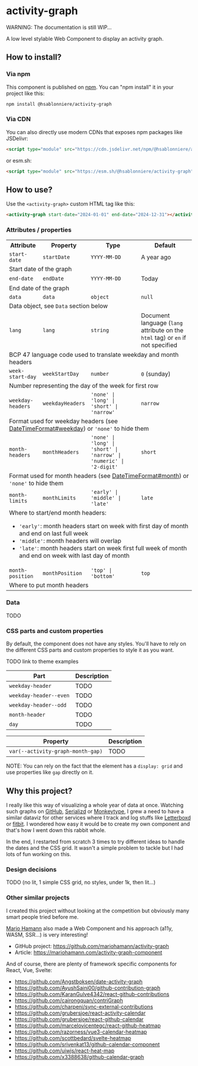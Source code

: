 # activity-graph

WARNING: The documentation is still WIP...

A low level stylable Web Component to display an activity graph.

## How to install?

### Via npm

This component is published on [npm](https://www.npmjs.com/package/@hsablonniere/activity-graph).
You can "npm install" it in your project like this:

```bash
npm install @hsablonniere/activity-graph
```

### Via CDN

You can also directly use modern CDNs that exposes npm packages like JSDelivr:

```html
<script type="module" src="https://cdn.jsdelivr.net/npm/@hsablonniere/activity-graph/+esm"></script>
```

or esm.sh:

```html
<script type="module" src="https://esm.sh/@hsablonniere/activity-graph"></script>
```

## How to use?

Use the `<activity-graph>` custom HTML tag like this:

```html
<activity-graph start-date="2024-01-01" end-date="2024-12-31"></activity-graph>
```

### Attributes / properties

<table>
  <tr>
    <th>Attribute
    <th>Property
    <th>Type
    <th>Default
  <tr>
    <td><code>start-date</code>
    <td><code>startDate</code>
    <td><code>YYYY-MM-DD</code>
    <td>A year ago
  <tr>
    <td colspan="4">Start date of the graph
  <tr>
    <td><code>end-date</code>
    <td><code>endDate</code>
    <td><code>YYYY-MM-DD</code>
    <td>Today
  <tr>
    <td colspan="4">End date of the graph
  <tr>
    <td><code>data</code>
    <td><code>data</code>
    <td><code>object</code>
    <td><code>null</code>
  <tr>
    <td colspan="4">Data object, see <code>Data</code> section below
  <tr>
    <td><code>lang</code>
    <td><code>lang</code>
    <td><code>string</code>
    <td>Document language (<code>lang</code> attribute on the <code>html</code> tag) or <code>en</code> if not specified
  <tr>
    <td colspan="4">BCP 47 language code used to translate weekday and month headers
  <tr>
    <td><code>week-start-day</code>
    <td><code>weekStartDay</code>
    <td><code>number</code>
    <td><code>0</code> (sunday)
  <tr>
    <td colspan="4">Number representing the day of the week for first row
  <tr>
    <td><code>weekday-headers</code>
    <td><code>weekdayHeaders</code>
    <td><code>'none' | 'long' | 'short' | 'narrow'</code>
    <td><code>narrow</code>
  <tr>
    <td colspan="4">Format used for weekday headers (see <a href="https://developer.mozilla.org/en-US/docs/Web/JavaScript/Reference/Global_Objects/Intl/DateTimeFormat/DateTimeFormat#weekday">DateTimeFormat#weekday</a>) or <code>'none'</code> to hide them
  <tr>
    <td><code>month-headers</code>
    <td><code>monthHeaders</code>
    <td><code>'none' | 'long' | 'short' | 'narrow' | 'numeric' | '2-digit'</code>
    <td><code>short</code>
  <tr>
    <td colspan="4">Format used for month headers (see <a href="https://developer.mozilla.org/en-US/docs/Web/JavaScript/Reference/Global_Objects/Intl/DateTimeFormat/DateTimeFormat#month">DateTimeFormat#month</a>) or <code>'none'</code> to hide them
  <tr>
    <td><code>month-limits</code>
    <td><code>monthLimits</code>
    <td><code>'early' | 'middle' | 'late'</code>
    <td><code>late</code>
  <tr>
    <td colspan="4">Where to start/end month headers:
      <ul>
        <li><code>'early'</code>: month headers start on week with first day of month and end on last full week
        <li><code>'middle'</code>: month headers will overlap
        <li><code>'late'</code>: month headers start on week first full week of month and end on week with last day of month
      </ul>
  <tr>
    <td><code>month-position</code>
    <td><code>monthPosition</code>
    <td><code>'top' | 'bottom'</code>
    <td><code>top</code>
  <tr>
    <td colspan="4">Where to put month headers
</table>

### Data

TODO

### CSS parts and custom properties

By default, the component does not have any styles.
You'll have to rely on the different CSS parts and custom properties to style it as you want.

TODO link to theme examples

| Part                   | Description |
| ---------------------- | ----------- |
| `weekday-header`       | TODO        |
| `weekday-header--even` | TODO        |
| `weekday-header--odd`  | TODO        |
| `month-header`         | TODO        |
| `day`                  | TODO        |

| Property                          | Description |
| --------------------------------- | ----------- |
| `var(--activity-graph-month-gap)` | TODO        |

NOTE: You can rely on the fact that the element has a `display: grid` and use properties like `gap` directly on it.

## Why this project?

I really like this way of visualizing a whole year of data at once.
Watching such graphs on [GitHub](https://github.com/), [Serializd](https://www.serializd.com/) or [Monkeytype](https://monkeytype.com/), I grew a need to have a similar dataviz for other services where I track and log stuffs like [Letterboxd](https://letterboxd.com/) or [fitbit](https://fitbit.com).
I wondered how easy it would be to create my own component and that's how I went down this rabbit whole.

In the end, I restarted from scratch 3 times to try different ideas to handle the dates and the CSS grid.
It wasn't a simple problem to tackle but I had lots of fun working on this.

### Design decisions

TODO (no lit, 1 simple CSS grid, no styles, under 1k, then lit...)

### Other similar projects

I created this project without looking at the competition but obviously many smart people tried before me.

[Mario Hamann](https://github.com/mariohamann) also made a Web Component and his approach (a11y, WASM, SSR...) is very interesting!

- GitHub project: https://github.com/mariohamann/activity-graph
- Article: https://mariohamann.com/activity-graph-component

And of course, there are plenty of framework specific components for React, Vue, Svelte:

- https://github.com/Angstboksen/date-activity-graph
- https://github.com/AyushSaini00/github-contribution-graph
- https://github.com/KaranGulve4342/react-github-contributions
- https://github.com/cairongquan/contriGraph
- https://github.com/charpeni/sync-external-contributions
- https://github.com/grubersjoe/react-activity-calendar
- https://github.com/grubersjoe/react-github-calendar
- https://github.com/marcelovicentegc/react-github-heatmap
- https://github.com/razorness/vue3-calendar-heatmap
- https://github.com/scottbedard/svelte-heatmap
- https://github.com/srivenkat13/github-calendar-component
- https://github.com/uiwjs/react-heat-map
- https://github.com/x3388638/github-calendar-graph
